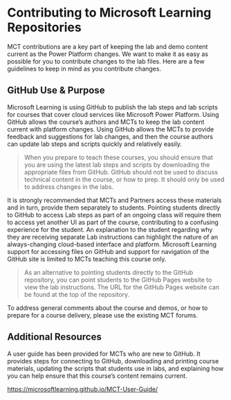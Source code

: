 # Contributing to Microsoft Learning Repositories

MCT contributions are a key part of keeping the lab and demo content current as the Power Platform changes. We want to make it as easy as possible for you to contribute changes to the lab files. Here are a few guidelines to keep in mind as you contribute changes.

## GitHub Use & Purpose

Microsoft Learning is using GitHub to publish the lab steps and lab scripts for courses that cover cloud services like Microsoft Power Platform. Using GitHub allows the course’s authors and MCTs to keep the lab content current with platform changes. Using GitHub allows the MCTs to provide feedback and suggestions for lab changes, and then the course authors can update lab steps and scripts quickly and relatively easily.

> When you prepare to teach these courses, you should ensure that you are using the latest lab steps and scripts by downloading the appropriate files from GitHub. GitHub should not be used to discuss technical content in the course, or how to prep. It should only be used to address changes in the labs.

It is strongly recommended that MCTs and Partners access these materials and in turn, provide them separately to students.  Pointing students directly to GitHub to access Lab steps as part of an ongoing class will require them to access yet another UI as part of the course, contributing to a confusing experience for the student. An explanation to the student regarding why they are receiving separate Lab instructions can highlight the nature of an always-changing cloud-based interface and platform. Microsoft Learning support for accessing files on GitHub and support for navigation of the GitHub site is limited to MCTs teaching this course only.

> As an alternative to pointing students directly to the GitHub repository, you can point students to the GitHub Pages website to view the lab instructions. The URL for the GitHub Pages website can be found at the top of the repository.

To address general comments about the course and demos, or how to prepare for a course delivery, please use the existing MCT forums.

## Additional Resources

A user guide has been provided for MCTs who are new to GitHub. It provides steps for connecting to GitHub, downloading and printing course materials, updating the scripts that students use in labs, and explaining how you can help ensure that this course’s content remains current.

<https://microsoftlearning.github.io/MCT-User-Guide/>
